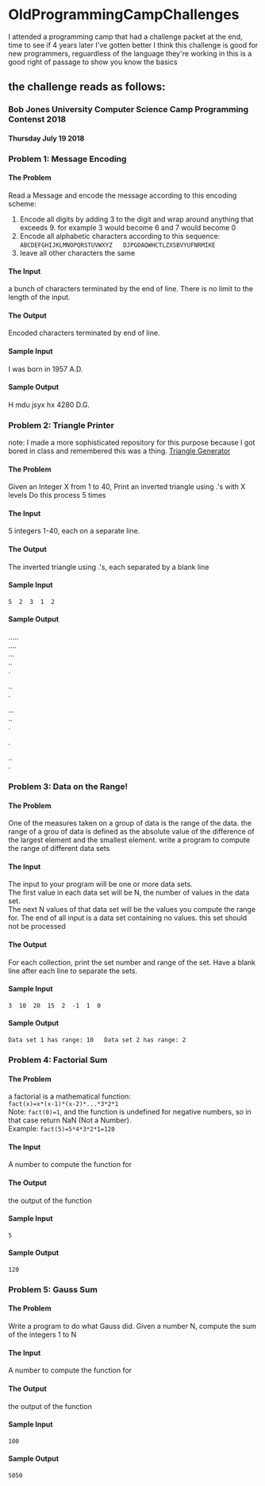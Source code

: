# OldProgrammingCampChallenges
 I attended a programming camp that had a challenge packet at the end, time to see if 4 years later I've gotten better
 I think this challenge is good for new programmers, reguardless of the language they're working in this is a good right
 of passage to show you know the basics

## the challenge reads as follows:
### Bob Jones University Computer Science Camp Programming Contenst 2018
#### Thursday July 19 2018
### Problem 1: Message Encoding
#### The Problem
Read a Message and encode the message according to this encoding scheme:
1. Encode all digits by adding 3 to the digit and wrap around anything that exceeds 9. for example 3 would become 6 and 7 would become 0
2. Encode all alphabetic characters according to this sequence:  
`
ABCDEFGHIJKLMNOPQRSTUVWXYZ  
DJPGOAQWHCTLZXSBVYUFNRMIKE
`
3. leave all other characters the same  

#### The Input
a bunch of characters terminated by the end of line. There is no limit to the length of the input.
#### The Output
Encoded characters terminated by end of line.
#### Sample Input
I was born in 1957 A.D.
#### Sample Output
H mdu jsyx hx 4280 D.G.
### Problem 2: Triangle Printer
note: I made a more sophisticated repository for this purpose because I got bored in class and remembered this was a thing. 
[Triangle Generator](https://github.com/Lubba-64/TriangleAsTextGenerator)
#### The Problem
Given an Integer X from 1 to 40, Print an inverted triangle using .'s with X levels Do this process 5 times
#### The Input
5 integers 1-40, each on a separate line.
#### The Output
The inverted triangle using .'s, each separated by a blank line
#### Sample Input
`5  2  3  1  2  `
#### Sample Output
.....    
....  
...  
..  
.  
  
..   
.  
 
...  
..  
.

. 
  
..  
.
### Problem 3: Data on the Range!
#### The Problem
One of the measures taken on a group of data is the range of the data. the range of a grou of data is defined as the absolute value of the difference of the largest element and the smallest element. write a program to compute the range of different data sets
#### The Input
The input to your program will be one or more data sets.  
The first value in each data set will be N, the number of values in the data set.  
The next N values of that data set will be the values you compute the range for.
The end of all input is a data set containing no values. this set should not be processed
#### The Output
For each collection, print the set number and range of the set. Have a blank line after each line to separate the sets.
#### Sample Input
`3  10  20  15  2  -1  1  0  `
#### Sample Output
`
Data set 1 has range: 10  
Data set 2 has range: 2
`
### Problem 4: Factorial Sum
#### The Problem
a factorial is a mathematical function:  
`fact(x)=x*(x-1)*(x-2)*...*3*2*1`  
Note: `fact(0)=1`, and the function is undefined for negative numbers, so in that case return NaN (Not a Number).  
Example: `fact(5)=5*4*3*2*1=120`  
#### The Input
A number to compute the function for
#### The Output
the output of the function
#### Sample Input
`5`
#### Sample Output
`120`
### Problem 5: Gauss Sum
#### The Problem
Write a program to do what Gauss did.
Given a number N, compute the sum of the integers 1 to N
#### The Input
A number to compute the function for
#### The Output
the output of the function
#### Sample Input
`100`
#### Sample Output
`5050`
